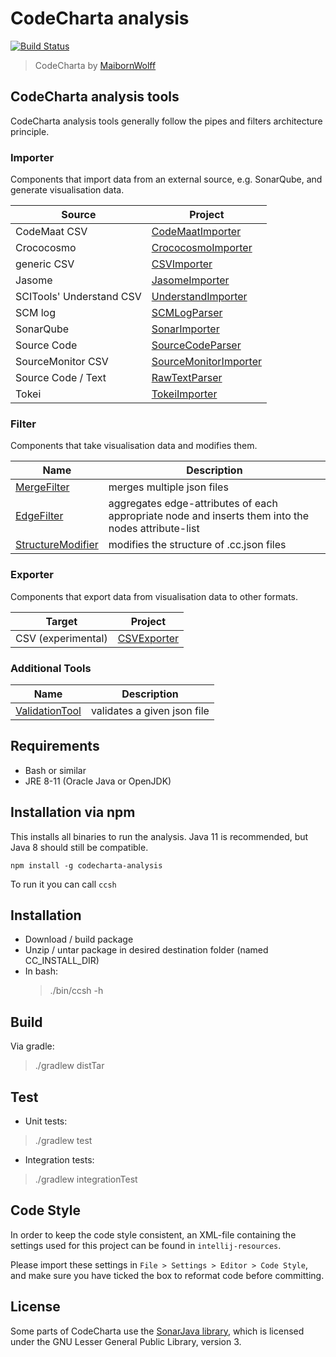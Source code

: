# CodeCharta analysis

[![Build Status](https://secure.travis-ci.org/)](https://travis-ci.org/)

> CodeCharta by [MaibornWolff](https://www.maibornwolff.de)

## CodeCharta analysis tools

CodeCharta analysis tools generally follow the pipes and filters architecture principle.

### Importer

Components that import data from an external source, e.g. SonarQube, and generate visualisation data.

| Source                   | Project                                                   |
| ------------------------ | --------------------------------------------------------- |
| CodeMaat CSV             | [CodeMaatImporter](import/CodeMaatImporter/README.md)     |
| Crococosmo               | [CrococosmoImporter](import/CrococosmoImporter/README.md) |
| generic CSV              | [CSVImporter](import/CSVImporter/README.md)               |
| Jasome                   | [JasomeImporter](import/JasomeImporter/README.md)         |
| SCITools' Understand CSV | [UnderstandImporter](import/UnderstandImporter/README.md) |
| SCM log                  | [SCMLogParser](import/SCMLogParser/README.md)             |
| SonarQube                | [SonarImporter](import/SonarImporter/README.md)           |
| Source Code              | [SourceCodeParser](import/SourceCodeParser/README.md)     |
| SourceMonitor CSV        | [SourceMonitorImporter](import/CSVImporter/README.md)     |
| Source Code / Text       | [RawTextParser](parser/RawTextParser/README.md)           |
| Tokei                    | [TokeiImporter](import/TokeiImporter/README.md)           |

### Filter

Components that take visualisation data and modifies them.

| Name                                                    | Description                                                                                        |
| ------------------------------------------------------- | -------------------------------------------------------------------------------------------------- |
| [MergeFilter](filter/MergeFilter/README.md)             | merges multiple json files                                                                         |
| [EdgeFilter](filter/EdgeFilter/README.md)               | aggregates edge-attributes of each appropriate node and inserts them into the nodes attribute-list |
| [StructureModifier](filter/StructureModifier/README.md) | modifies the structure of .cc.json files                                                           |

### Exporter

Components that export data from visualisation data to other formats.

| Target             | Project                                     |
| ------------------ | ------------------------------------------- |
| CSV (experimental) | [CSVExporter](export/CSVExporter/README.md) |

### Additional Tools

| Name                                             | Description                 |
| ------------------------------------------------ | --------------------------- |
| [ValidationTool](tools/ValidationTool/README.md) | validates a given json file |

## Requirements

- Bash or similar
- JRE 8-11 (Oracle Java or OpenJDK)

## Installation via npm

This installs all binaries to run the analysis. Java 11 is recommended, but Java 8 should still be compatible.

`npm install -g codecharta-analysis`

To run it you can call `ccsh`

## Installation

- Download / build package
- Unzip / untar package in desired destination folder (named CC_INSTALL_DIR)
- In bash:
  > ./bin/ccsh -h

## Build

Via gradle:

> ./gradlew distTar

## Test

- Unit tests:

> ./gradlew test

- Integration tests:

> ./gradlew integrationTest

## Code Style

In order to keep the code style consistent, an XML-file containing the settings used for this project can be found in `intellij-resources`.

Please import these settings in `File > Settings > Editor > Code Style`, and make sure you have ticked the box to reformat code before committing.

## License

Some parts of CodeCharta use the [SonarJava library](https://github.com/SonarSource/sonar-java/), which is licensed under the GNU Lesser General Public Library, version 3.
